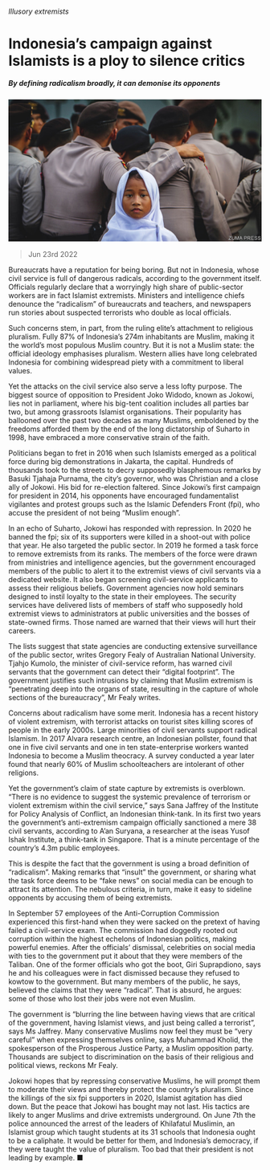 ###### Illusory extremists

# Indonesia’s campaign against Islamists is a ploy to silence critics 

##### By defining radicalism broadly, it can demonise its opponents 

![image](images/20220625_ASP003.jpg) 

> Jun 23rd 2022 

Bureaucrats have a reputation for being boring. But not in Indonesia, whose civil service is full of dangerous radicals, according to the government itself. Officials regularly declare that a worryingly high share of public-sector workers are in fact Islamist extremists. Ministers and intelligence chiefs denounce the “radicalism” of bureaucrats and teachers, and newspapers run stories about suspected terrorists who double as local officials. 

Such concerns stem, in part, from the ruling elite’s attachment to religious pluralism. Fully 87% of Indonesia’s 274m inhabitants are Muslim, making it the world’s most populous Muslim country. But it is not a Muslim state: the official ideology emphasises pluralism. Western allies have long celebrated Indonesia for combining widespread piety with a commitment to liberal values.

Yet the attacks on the civil service also serve a less lofty purpose. The biggest source of opposition to President Joko Widodo, known as Jokowi, lies not in parliament, where his big-tent coalition includes all parties bar two, but among grassroots Islamist organisations. Their popularity has ballooned over the past two decades as many Muslims, emboldened by the freedoms afforded them by the end of the long dictatorship of Suharto in 1998, have embraced a more conservative strain of the faith. 

Politicians began to fret in 2016 when such Islamists emerged as a political force during big demonstrations in Jakarta, the capital. Hundreds of thousands took to the streets to decry supposedly blasphemous remarks by Basuki Tjahaja Purnama, the city’s governor, who was Christian and a close ally of Jokowi. His bid for re-election faltered. Since Jokowi’s first campaign for president in 2014, his opponents have encouraged fundamentalist vigilantes and protest groups such as the Islamic Defenders Front (fpi), who accuse the president of not being “Muslim enough”. 

In an echo of Suharto, Jokowi has responded with repression. In 2020 he banned the fpi; six of its supporters were killed in a shoot-out with police that year. He also targeted the public sector. In 2019 he formed a task force to remove extremists from its ranks. The members of the force were drawn from ministries and intelligence agencies, but the government encouraged members of the public to alert it to the extremist views of civil servants via a dedicated website. It also began screening civil-service applicants to assess their religious beliefs. Government agencies now hold seminars designed to instil loyalty to the state in their employees. The security services have delivered lists of members of staff who supposedly hold extremist views to administrators at public universities and the bosses of state-owned firms. Those named are warned that their views will hurt their careers. 

The lists suggest that state agencies are conducting extensive surveillance of the public sector, writes Gregory Fealy of Australian National University. Tjahjo Kumolo, the minister of civil-service reform, has warned civil servants that the government can detect their “digital footprint”. The government justifies such intrusions by claiming that Muslim extremism is “penetrating deep into the organs of state, resulting in the capture of whole sections of the bureaucracy”, Mr Fealy writes. 

Concerns about radicalism have some merit. Indonesia has a recent history of violent extremism, with terrorist attacks on tourist sites killing scores of people in the early 2000s. Large minorities of civil servants support radical Islamism. In 2017 Alvara research centre, an Indonesian pollster, found that one in five civil servants and one in ten state-enterprise workers wanted Indonesia to become a Muslim theocracy. A survey conducted a year later found that nearly 60% of Muslim schoolteachers are intolerant of other religions. 

Yet the government’s claim of state capture by extremists is overblown. “There is no evidence to suggest the systemic prevalence of terrorism or violent extremism within the civil service,” says Sana Jaffrey of the Institute for Policy Analysis of Conflict, an Indonesian think-tank. In its first two years the government’s anti-extremism campaign officially sanctioned a mere 38 civil servants, according to A’an Suryana, a researcher at the iseas Yusof Ishak Institute, a think-tank in Singapore. That is a minute percentage of the country’s 4.3m public employees.

This is despite the fact that the government is using a broad definition of “radicalism”. Making remarks that “insult” the government, or sharing what the task force deems to be “fake news” on social media can be enough to attract its attention. The nebulous criteria, in turn, make it easy to sideline opponents by accusing them of being extremists.

In September 57 employees of the Anti-Corruption Commission experienced this first-hand when they were sacked on the pretext of having failed a civil-service exam. The commission had doggedly rooted out corruption within the highest echelons of Indonesian politics, making powerful enemies. After the officials’ dismissal, celebrities on social media with ties to the government put it about that they were members of the Taliban. One of the former officials who got the boot, Giri Suprapdiono, says he and his colleagues were in fact dismissed because they refused to kowtow to the government. But many members of the public, he says, believed the claims that they were “radical”. That is absurd, he argues: some of those who lost their jobs were not even Muslim. 

The government is “blurring the line between having views that are critical of the government, having Islamist views, and just being called a terrorist”, says Ms Jaffrey. Many conservative Muslims now feel they must be “very careful” when expressing themselves online, says Muhammad Kholid, the spokesperson of the Prosperous Justice Party, a Muslim opposition party. Thousands are subject to discrimination on the basis of their religious and political views, reckons Mr Fealy.

Jokowi hopes that by repressing conservative Muslims, he will prompt them to moderate their views and thereby protect the country’s pluralism. Since the killings of the six fpi supporters in 2020, Islamist agitation has died down. But the peace that Jokowi has bought may not last. His tactics are likely to anger Muslims and drive extremists underground. On June 7th the police announced the arrest of the leaders of Khilafatul Muslimin, an Islamist group which taught students at its 31 schools that Indonesia ought to be a caliphate. It would be better for them, and Indonesia’s democracy, if they were taught the value of pluralism. Too bad that their president is not leading by example. ■

